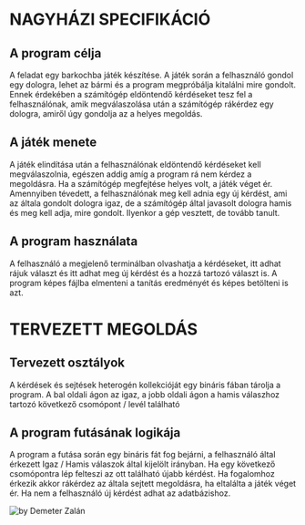 # NAGYHÁZI SPECIFIKÁCIÓ

## A program célja
A feladat egy barkochba játék készítése. A játék során a felhasználó gondol egy
dologra, lehet az bármi és a program megpróbálja kitalálni mire gondolt. Ennek
érdekében a számítógép eldöntendő kérdéseket tesz fel a felhasználónak, amik
megválaszolása után a számítógép rákérdez egy dologra, amiről úgy gondolja
az a helyes megoldás.

## A játék menete
A játék elindítása után a felhasználónak eldöntendő kérdéseket kell
megválaszolnia, egészen addig amíg a program rá nem kérdez a megoldásra.
Ha a számítógép megfejtése helyes volt, a játék véget ér. Amennyiben
tévedett, a felhasználónak meg kell adnia egy új kérdést, ami az általa gondolt
dologra igaz, de a számítógép által javasolt dologra hamis és meg kell adja,
mire gondolt. Ilyenkor a gép vesztett, de tovább tanult.

## A program használata
A felhasználó a megjelenő terminálban olvashatja a kérdéseket, itt adhat rájuk
választ és itt adhat meg új kérdést és a hozzá tartozó választ is. A program
képes fájlba elmenteni a tanítás eredményét és képes betölteni is azt. 

# TERVEZETT MEGOLDÁS

## Tervezett osztályok
A kérdések és sejtések heterogén kollekcióját egy bináris fában tárolja a
program. A bal oldali ágon az igaz, a jobb oldali ágon a hamis válaszhoz tartozó
következő csomópont / levél található

## A program futásának logikája
A program a futása során egy bináris fát fog bejárni, a felhasználó által érkezett
Igaz / Hamis válaszok által kijelölt irányban. Ha egy következő csomópontra lép
felteszi az ott található újabb kérdést. Ha fogalomhoz érkezik akkor rákérdez az
általa sejtett megoldásra, ha eltalálta a játék véget ér. Ha nem a felhasználó új
kérdést adhat az adatbázishoz.

![by Demeter Zalán](https://i.imgur.com/xKF2sXo.png)